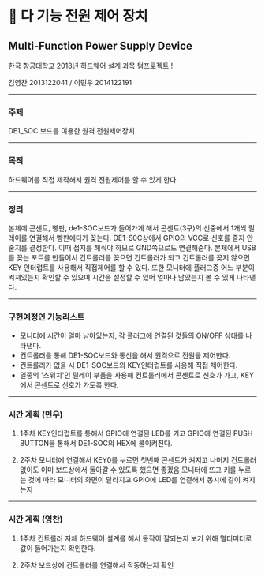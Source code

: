 # 🔌 다 기능 전원 제어 장치
##      Multi-Function Power Supply Device

한국 항공대학교 2018년 하드웨어 설계 과목 텀프로젝트 !

김영찬 2013122041 / 이민우 2014122191 

***
### 주제
DE1_SOC 보드를 이용한 원격 전원제어장치

***

### 목적
하드웨어를 직접 제작해서 원격 전원제어를 할 수 있게 한다.

***

### 정리
본체에 콘센트, 빵판, de1-SOC보드가 들어가게 해서 콘센트(3구)의 선중에서 1개씩 릴레이를 연결해서 빵판에다가 꽂는다. DE1-S0C상에서 GPIO의 VCC로 신호를 줄지 안줄지를 결정한다. 이때 접지를 해줘야 하므로 GND쪽으로도 연결해준다. 본체에서 USB를 꽂는 포트를 만들어서 컨트롤러를 꽂으면 컨트롤러가 되고 컨트롤러를 꽂지 않으면 KEY 인터럽트를 사용해서 직접제어를 할 수 있다. 또한 모니터에 플러그중 어느 부분이 켜져있는지 확인할 수 있으며 시간을 설정할 수 있어 얼마나 남았는지 볼 수 있게 나타낸다.
 
***

### 구현예정인 기능리스트

* 모니터에 시간이 얼마 남아있는지, 각 플러그에 연결된 것들의 ON/OFF 상태를 나타낸다.
* 컨트롤러를 통해 DE1-SOC보드와 통신을 해서 원격으로 전원을 제어한다.
* 컨트롤러가 없을 시 DE1-SOC보드의 KEY인터럽트를 사용해 직접 제어한다.
* 일종의 '스위치'인 릴레이 부품을 사용해 컨트롤러에서 콘센트로 신호가 가고, KEY에서 콘센트로 신호가 가도록 한다.

***

### 시간 계획 (민우)

1. 1주차
KEY인터럽트를 통해서 GPIO에 연결된 LED를 키고 GPIO에 연결된 PUSH BUTTON을 통해서 DE1-SOC의 HEX에 불이켜진다.

2. 2주차
모니터에 연결해서 KEY0를 누르면 첫번째 콘센트가 켜지고 나머지 컨트롤러없이도 이미 보드상에서 돌아갈 수 있도록 했으면 좋겠음 모니터에 뜨고 키를 누르는 것에 따라 모니터의 화면이 달라지고 GPIO에 LED를 연결해서 동시에 같이 켜지는지

***

### 시간 계획 (영찬)

1. 1주차
컨트롤러 자체 하드웨어 설계를 해서 동작이 잘되는지 보기 위해 멀티미터로 값이 들어가는지 확인한다.

2. 2주차
보드상에 컨트롤러를 연결해서 작동하는지 확인
